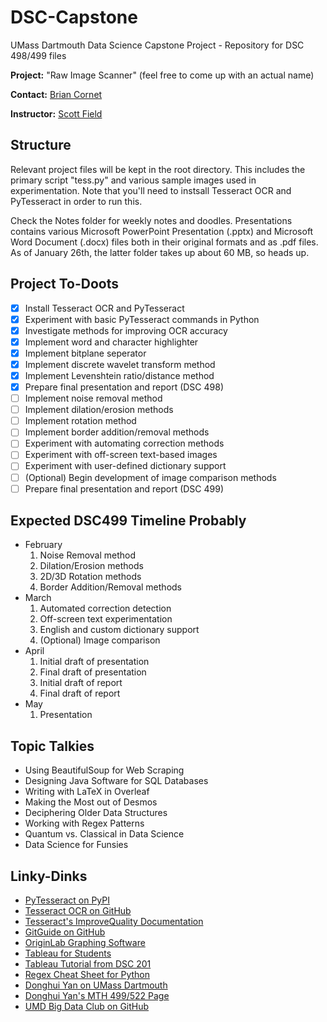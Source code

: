 # DSC-Capstone
UMass Dartmouth Data Science Capstone Project - Repository for DSC 498/499 files

**Project:** "Raw Image Scanner" (feel free to come up with an actual name)

**Contact:** [Brian Cornet](mailto:bcornet@umassd.edu?subject=[GitHub]%20I%20clicked%20a%20thing)

**Instructor:** [Scott Field](mailto:sfield@umassd.edu?subject=[GitHub]%20DSC499%20Capstone%20%2D%20Brian%20Cornet)

## Structure
Relevant project files will be kept in the root directory. This includes the primary script "tess.py" and various sample images used in experimentation. Note that you'll need to instsall Tesseract OCR and PyTesseract in order to run this.

Check the Notes folder for weekly notes and doodles. Presentations contains various Microsoft PowerPoint Presentation (.pptx) and Microsoft Word Document (.docx) files both in their original formats and as .pdf files. As of January 26th, the latter folder takes up about 60 MB, so heads up.

## Project To-Doots
- [x] Install Tesseract OCR and PyTesseract
- [x] Experiment with basic PyTesseract commands in Python
- [x] Investigate methods for improving OCR accuracy
- [x] Implement word and character highlighter
- [x] Implement bitplane seperator
- [x] Implement discrete wavelet transform method
- [x] Implement Levenshtein ratio/distance method
- [x] Prepare final presentation and report (DSC 498)
- [ ] Implement noise removal method
- [ ] Implement dilation/erosion methods
- [ ] Implement rotation method
- [ ] Implement border addition/removal methods
- [ ] Experiment with automating correction methods
- [ ] Experiment with off-screen text-based images
- [ ] Experiment with user-defined dictionary support
- [ ] \(Optional) Begin development of image comparison methods
- [ ] Prepare final presentation and report (DSC 499)

## Expected DSC499 Timeline Probably
- February 
  1. Noise Removal method
  2. Dilation/Erosion methods
  3. 2D/3D Rotation methods
  4. Border Addition/Removal methods
- March
  1. Automated correction detection
  2. Off-screen text experimentation
  3. English and custom dictionary support
  4. \(Optional) Image comparison
- April
  1. Initial draft of presentation
  2. Final draft of presentation
  3. Initial draft of report
  4. Final draft of report
- May
  1. Presentation

## Topic Talkies
* Using BeautifulSoup for Web Scraping
* Designing Java Software for SQL Databases
* Writing with LaTeX in Overleaf
* Making the Most out of Desmos
* Deciphering Older Data Structures
* Working with Regex Patterns
* Quantum vs. Classical in Data Science
* Data Science for Funsies

## Linky-Dinks
* [PyTesseract on PyPI](https://pypi.org/project/pytesseract/)
* [Tesseract OCR on GitHub](https://github.com/tesseract-ocr/tesseract)
* [Tesseract's ImproveQuality Documentation](https://github.com/tesseract-ocr/tessdoc/blob/master/ImproveQuality.md)
* [GitGuide on GitHub](https://github.com/git-guides/)
* [OriginLab Graphing Software](https://www.originlab.com/index.aspx)
* [Tableau for Students](https://www.tableau.com/academic/students)
* [Tableau Tutorial from DSC 201](http://www.cis.umassd.edu/~dkoop/dsc201-2018fa/assignment2.html)
* [Regex Cheat Sheet for Python](https://www.dataquest.io/wp-content/uploads/2019/03/python-regular-expressions-cheat-sheet.pdf)
* [Donghui Yan on UMass Dartmouth](http://www.math.umassd.edu/~dyan/)
* [Donghui Yan's MTH 499/522 Page](https://sites.google.com/site/umassdmth499/)
* [UMD Big Data Club on GitHub](https://umdbigdataclub.github.io/index.html)
